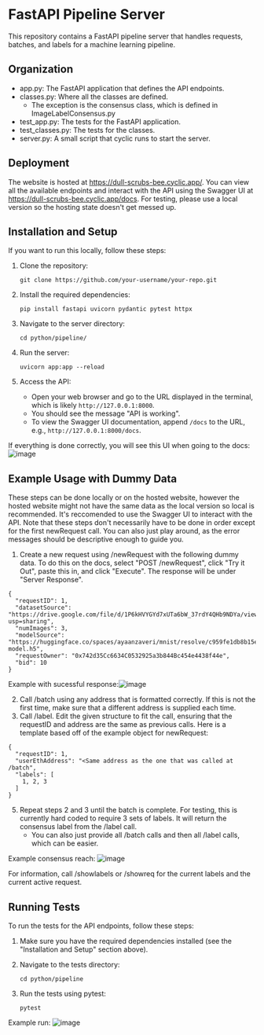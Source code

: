 # FastAPI Pipeline Server

This repository contains a FastAPI pipeline server that handles requests, batches, and labels for a machine learning pipeline.

## Organization
* app.py: The FastAPI application that defines the API endpoints.
* classes.py: Where all the classes are defined.
    * The exception is the consensus class, which is defined in ImageLabelConsensus.py
* test_app.py: The tests for the FastAPI application.
* test_classes.py: The tests for the classes.
* server.py: A small script that cyclic runs to start the server.


## Deployment

The website is hosted at https://dull-scrubs-bee.cyclic.app/. You can view all the available endpoints and interact with the API using the Swagger UI at https://dull-scrubs-bee.cyclic.app/docs. For testing, please use a local version so the hosting state doesn't get messed up.

## Installation and Setup

If you want to run this locally, follow these steps:
1. Clone the repository:
   ```
   git clone https://github.com/your-username/your-repo.git
   ```

2. Install the required dependencies:
   ```
   pip install fastapi uvicorn pydantic pytest httpx
   ```

3. Navigate to the server directory:
   ```
   cd python/pipeline/
   ```

4. Run the server:
   ```
   uvicorn app:app --reload
   ```

5. Access the API:
   - Open your web browser and go to the URL displayed in the terminal, which is likely `http://127.0.0.1:8000`.
   - You should see the message "API is working".
   - To view the Swagger UI documentation, append `/docs` to the URL, e.g., `http://127.0.0.1:8000/docs`.

If everything is done correctly, you will see this UI when going to the docs:
![image](https://github.com/AI-and-Blockchain/S24_Proof_of_Vision_Tokens/assets/75578919/55c8d98d-efbc-4313-b438-60cf1ce0de18)


## Example Usage with Dummy Data
These steps can be done locally or on the hosted website, however the hosted website might not have the same data as the local version so local is recommended. It's reccomended to use the Swagger UI to interact with the API. Note that these steps don't necessarily have to be done in order except for the first newRequest call. You can also just play around, as the error messages should be descriptive enough to guide you.

1. Create a new request using /newRequest with the following dummy data. To do this on the docs, select "POST /newRequest", click "Try it Out", paste this in, and click "Execute". The response will be under "Server Response".
```
{
  "requestID": 1,
  "datasetSource": "https://drive.google.com/file/d/1P6kHVYGYd7xUTa6bW_37rdY4QHb9NDYa/view?usp=sharing",
  "numImages": 3,
  "modelSource": "https://huggingface.co/spaces/ayaanzaveri/mnist/resolve/c959fe1db8b15ed643b91856cb2db4e2a3125938/mnist-model.h5",
  "requestOwner": "0x742d35Cc6634C0532925a3b844Bc454e4438f44e",
  "bid": 10
}
```
Example with sucessful response:![image](https://github.com/AI-and-Blockchain/S24_Proof_of_Vision_Tokens/assets/75578919/4ce9a94e-b53c-4ace-a6b5-2978aef5669d)

2. Call /batch using any address that is formatted correctly. If this is not the first time, make sure that a different address is supplied each time.
3. Call /label. Edit the given structure to fit the call, ensuring that the requestID and address are the same as previous calls. Here is a template based off of the example object for newRequest:
```
{
  "requestID": 1,
  "userEthAddress": "<Same address as the one that was called at /batch",
  "labels": [
    1, 2, 3
  ]
}
```
5. Repeat steps 2 and 3 until the batch is complete. For testing, this is currently hard coded to require 3 sets of labels. It will return the consensus label from the /label call.
    * You can also just provide all /batch calls and then all /label calls, which can be easier.

Example consensus reach:
![image](https://github.com/AI-and-Blockchain/S24_Proof_of_Vision_Tokens/assets/75578919/010eddd0-19d9-4695-9b79-c41b1d6985c7)

For information, call /showlabels or /showreq for the current labels and the current active request. 

## Running Tests

To run the tests for the API endpoints, follow these steps:

1. Make sure you have the required dependencies installed (see the "Installation and Setup" section above).

2. Navigate to the tests directory:
   ```
   cd python/pipeline
   ```

3. Run the tests using pytest:
   ```
   pytest
   ```

Example run:
![image](https://github.com/AI-and-Blockchain/S24_Proof_of_Vision_Tokens/assets/75578919/3ee48e53-a335-4218-9a9c-9cd507e8ff0f)
